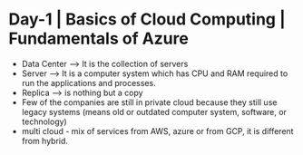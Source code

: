 # Day-1 | Basics of Cloud Computing | Fundamentals of Azure

* Data Center -->  It is the collection of servers
* Server --> It is a computer system which has CPU and RAM required to run the applications and processes.
* Replica --> is nothing but a copy
* Few of the companies are still in private cloud because they still use legacy systems (means old or outdated computer system, software, or technology)
* multi cloud - mix of services from AWS, azure or from GCP, it is different from hybrid.


